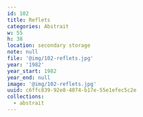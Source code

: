 ```yaml
---
id: 102
title: Reflets
categories: Abstrait
w: 55
h: 38
location: secondary storage
note: null
file: '@img/102-reflets.jpg'
year: '1982'
year_start: 1982
year_end: null
image: '@img/102-reflets.jpg'
uuid: c6ffc839-92e8-4074-b17e-55e1efec5c2e
collections:
  - abstrait
---
```



